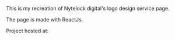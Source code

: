 This is my recreation of Nytelock digital's logo design service page.

The page is made with ReactJs.

Project hosted at:
